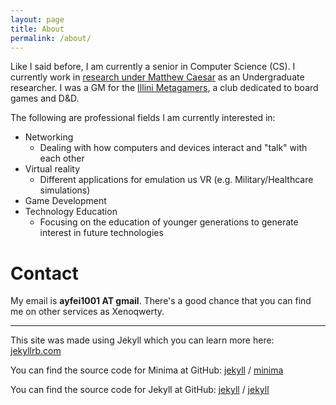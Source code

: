 ```yaml
---
layout: page
title: About
permalink: /about/
---
```


Like I said before, I am currently a senior in Computer Science (CS). I currently work in [research under Matthew Caesar](/research/) as an Undergraduate researcher. I was a GM for the [Illini Metagamers](https://illini-rp.net/), a club dedicated to board games and D&D.

The following are professional fields I am currently interested in:
- Networking
  - Dealing with how computers and devices interact and "talk" with each other
- Virtual reality
  - Different applications for emulation us VR (e.g. Military/Healthcare simulations)
- Game Development
- Technology Education
  - Focusing on the education of younger generations to generate interest in future technologies


# Contact
My email is **ayfei1001 AT gmail**. There's a good chance that you can find me on other services as Xenoqwerty.

--------------------------------------------------------------------------------
This site was made using Jekyll which you can learn more here: [jekyllrb.com](https://jekyllrb.com/)

You can find the source code for Minima at GitHub:
[jekyll][jekyll-organization] /
[minima](https://github.com/jekyll/minima)

You can find the source code for Jekyll at GitHub:
[jekyll][jekyll-organization] /
[jekyll](https://github.com/jekyll/jekyll)


[jekyll-organization]: https://github.com/jekyll
